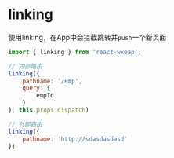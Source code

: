 # linking

使用linking，在App中会拦截跳转并`push`一个新页面

```javascript
import { linking } from 'react-wxeap';

// 内部路由
linking({
    pathname: '/Emp',
    query: {
        empId
    }
}, this.props.dispatch)

// 外部路由
linking({
    pathname: 'http://sdasdasdasd'
})

```